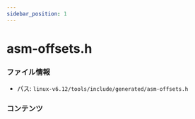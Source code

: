 ```yaml
---
sidebar_position: 1
---
```

# asm-offsets.h

### ファイル情報

- パス: `linux-v6.12/tools/include/generated/asm-offsets.h`

### コンテンツ

```h

```
